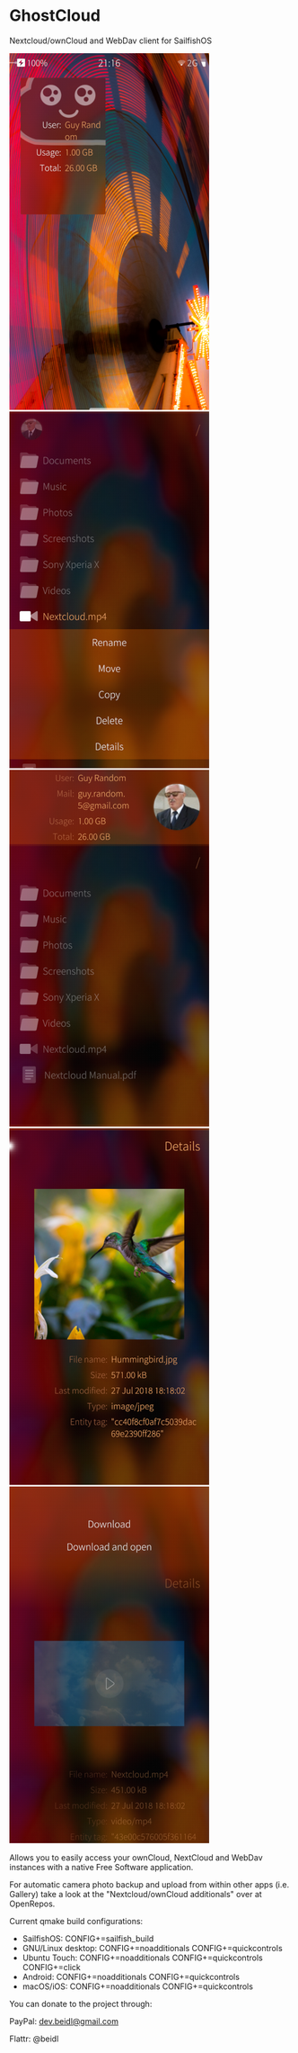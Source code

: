# GhostCloud
Nextcloud/ownCloud and WebDav client for SailfishOS

![Login](/misc/readme/cover.png) ![File browser](/misc/readme/filebrowser.png) ![User info](/misc/readme/userinfo.png) ![File details](/misc/readme/filedetails.png) ![Media preview](/misc/readme/mediapreview.png)

Allows you to easily access your ownCloud, NextCloud and WebDav instances with a native Free Software application.

For automatic camera photo backup and upload from within other apps (i.e. Gallery) take a look at the "Nextcloud/ownCloud additionals" over at OpenRepos.

Current qmake build configurations:
- SailfishOS: CONFIG+=sailfish_build
- GNU/Linux desktop: CONFIG+=noadditionals CONFIG+=quickcontrols
- Ubuntu Touch: CONFIG+=noadditionals CONFIG+=quickcontrols CONFIG+=click
- Android: CONFIG+=noadditionals CONFIG+=quickcontrols
- macOS/iOS: CONFIG+=noadditionals CONFIG+=quickcontrols


You can donate to the project through:

PayPal: dev.beidl@gmail.com

Flattr: @beidl
